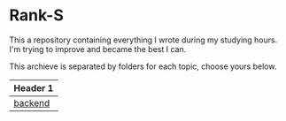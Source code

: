 # Rank-S

This a repository containing everything I wrote during my studying hours.
I'm trying to improve and became the best I can.

This archieve is separated by folders for each topic, choose yours below.

| Header 1            |
| ------------------- |
| [backend](/backend) |
